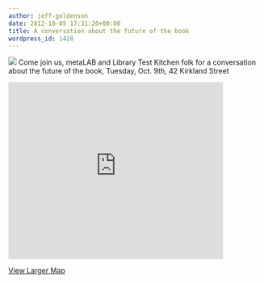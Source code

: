 ```yaml
---
author: jeff-goldenson
date: 2012-10-05 17:31:20+00:00
title: A conversation about the future of the book
wordpress_id: 1428
---
```


[![](http://librarylab.law.harvard.edu/blog/wp-content/uploads/2012/10/futureOftheBook.jpg)](http://librarylab.law.harvard.edu/blog/wp-content/uploads/2012/10/futureOftheBook.jpg)
Come join us, metaLAB and Library Test Kitchen folk for a conversation about the future of the book, Tuesday, Oct. 9th, 42 Kirkland Street

<iframe width="425" height="350" frameborder="0" scrolling="no" marginheight="0" marginwidth="0" src="https://maps.google.com/maps?f=q&amp;source=embed&amp;hl=en&amp;geocode=&amp;q=42+Kirkland+Street,+Cambridge,+MA&amp;aq=0&amp;oq=42+kirkla&amp;ie=UTF8&amp;hq=&amp;hnear=42+Kirkland+St,+Cambridge,+Massachusetts+02138&amp;ll=42.376818,-71.111904&amp;spn=0.00294,0.009044&amp;t=m&amp;z=14&amp;layer=c&amp;cbll=42.377092,-71.111909&amp;panoid=0ksJG2pc-FMMq_bOHDwdgA&amp;cbp=11,186.71,,0,-0.92&amp;output=svembed"></iframe>

[View Larger Map](https://maps.google.com/maps?f=q&source=embed&hl=en&geocode=&q=42+Kirkland+Street,+Cambridge,+MA&aq=0&oq=42+kirkla&ie=UTF8&hq=&hnear=42+Kirkland+St,+Cambridge,+Massachusetts+02138&ll=42.376818,-71.111904&spn=0.00294,0.009044&t=m&z=14&layer=c&cbll=42.377092,-71.111909&panoid=0ksJG2pc-FMMq_bOHDwdgA&cbp=11,186.71,,0,-0.92)
